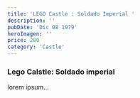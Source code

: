 ```yaml
---
title: 'LEGO Castle : Soldado Imperial '
description: ''
pubDate: 'Dic 08 1979'
heroImagen: ''
price: 280
category: 'Castle'
---
```


### Lego Calstle: Soldado imperial
lorem ipsum...